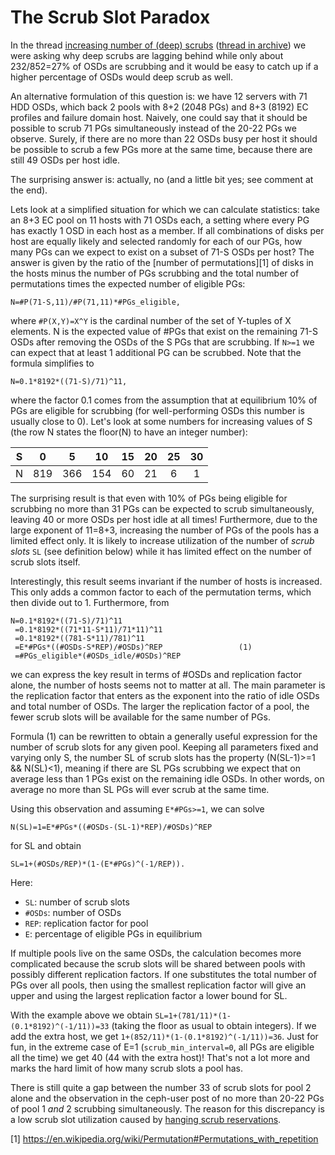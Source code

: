 # The Scrub Slot Paradox

In the thread [increasing number of (deep) scrubs](https://lists.ceph.io/hyperkitty/list/ceph-users@ceph.io/thread/NHOHZLVQ3CKM7P7XJWGVXZUXY24ZE7RK) ([thread in archive](https://www.spinics.net/lists/ceph-users/msg75292.html)) we were asking why deep scrubs are lagging behind while only about 232/852=27% of OSDs are scrubbing and it would be easy to catch up if a higher percentage of OSDs would deep scrub as well.

An alternative formulation of this question is: we have 12 servers with 71 HDD OSDs, which back 2 pools with 8+2 (2048 PGs) and 8+3 (8192) EC profiles and failure domain host. Naively, one could say that it should be possible to scrub 71 PGs simultaneously instead of the 20-22 PGs we observe. Surely, if there are no more than 22 OSDs busy per host it should be possible to scrub a few PGs more at the same time, because there are still 49 OSDs per host idle.

The surprising answer is: actually, no (and a little bit yes; see comment at the end).

Lets look at a simplified situation for which we can calculate statistics: take an 8+3 EC pool on 11 hosts with 71 OSDs each, a setting where every PG has exactly 1 OSD in each host as a member. If all combinations of disks per host are equally likely and selected randomly for each of our PGs, how many PGs can we expect to exist on a subset of 71-S OSDs per host? The answer is given by the ratio of the [number of permutations][1] of disks in the hosts minus the number of PGs scrubbing and the total number of permutations times the expected number of eligible PGs:

    N=#P(71-S,11)/#P(71,11)*#PGs_eligible,

where `#P(X,Y)=X^Y` is the cardinal number of the set of Y-tuples of X elements. N is the expected value of #PGs that exist on the remaining 71-S OSDs after removing the OSDs of the S PGs that are scrubbing. If `N>=1` we can expect that at least 1 additional PG can be scrubbed. Note that the formula simplifies to

    N=0.1*8192*((71-S)/71)^11,

where the factor 0.1 comes from the assumption that at equilibrium 10% of PGs are eligible for scrubbing (for well-performing OSDs this number is usually close to 0). Let's look at some numbers for increasing values of S (the row N states the floor(N) to have an integer number):

 S |  0  |  5  | 10  | 15 | 20 | 25 | 30 |
---|:---:|:---:|:---:|:--:|:--:|:--:|:--:|
 N | 819 | 366 | 154 | 60 | 21 | 6  | 1  |

The surprising result is that even with 10% of PGs being eligible for scrubbing no more than 31 PGs can be expected to scrub simultaneously, leaving 40 or more OSDs per host idle at all times! Furthermore, due to the large exponent of 11=8+3, increasing the number of PGs of the pools has a limited effect only. It is likely to increase utilization of the number of _scrub slots_ `SL` (see definition below) while it has limited effect on the number of scrub slots itself.

Interestingly, this result seems invariant if the number of hosts is increased. This only adds a common factor to each of the permutation terms, which then divide out to 1. Furthermore, from

    N=0.1*8192*((71-S)/71)^11
     =0.1*8192*((71*11-S*11)/71*11)^11
     =0.1*8192*((781-S*11)/781)^11
     =E*#PGs*((#OSDs-S*REP)/#OSDs)^REP                 (1)
     =#PGs_eligible*(#OSDs_idle/#OSDs)^REP

we can express the key result in terms of #OSDs and replication factor alone, the number of hosts seems not to matter at all. The main parameter is the replication factor that enters as the exponent into the ratio of idle OSDs and total number of OSDs. The larger the replication factor of a pool, the fewer scrub slots will be available for the same number of PGs.

Formula (1) can be rewritten to obtain a generally useful expression for the number of scrub slots for any given pool. Keeping all parameters fixed and varying only S, the number SL of scrub slots has the property (N(SL-1)>=1 && N(SL)<1), meaning if there are SL PGs scrubbing we expect that on average less than 1 PGs exist on the remaining idle OSDs. In other words, on average no more than SL PGs will ever scrub at the same time.

Using this observation and assuming `E*#PGs>=1`, we can solve

    N(SL)=1=E*#PGs*((#OSDs-(SL-1)*REP)/#OSDs)^REP

for SL and obtain

    SL=1+(#OSDs/REP)*(1-(E*#PGs)^(-1/REP)).

Here:

- `SL`: number of scrub slots
- `#OSDs`: number of OSDs
- `REP`: replication factor for pool
- `E`: percentage of eligible PGs in equilibrium

If multiple pools live on the same OSDs, the calculation becomes more complicated because the scrub slots will be shared between pools with possibly different replication factors. If one substitutes the total number of PGs over all pools, then using the smallest replication factor will give an upper and using the largest replication factor a lower bound for SL.

With the example above we obtain `SL=1+(781/11)*(1-(0.1*8192)^(-1/11))=33` (taking the floor as usual to obtain integers). If we add the extra host, we get `1+(852/11)*(1-(0.1*8192)^(-1/11))=36`. Just for fun, in the extreme case of E=1 (`scrub_min_interval=0`, all PGs are eligible all the time) we get 40 (44 with the extra host)! That's not a lot more and marks the hard limit of how many scrub slots a pool has.

There is still quite a gap between the number 33 of scrub slots for pool 2 alone and the observation in the ceph-user post of no more than 20-22 PGs of pool 1 _and_ 2 scrubbing simultaneously. The reason for this discrepancy is a low scrub slot utilization caused by [hanging scrub reservations](StuckScrubReservations.md).

[1] https://en.wikipedia.org/wiki/Permutation#Permutations_with_repetition
